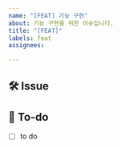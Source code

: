 ```yaml
---
name: "[FEAT] 기능 구현"
about: 기능 구현을 위한 이슈입니다.
title: "[FEAT]"
labels: feat
assignees: 

---
```


## 🛠 Issue
<!-- 이슈에 대한 간략한 설명 -->


## 📝 To-do
<!-- 진행할 작업 to-do list -->
- [ ] to do
